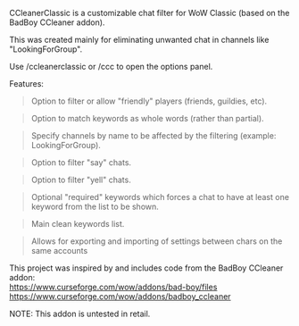 CCleanerClassic is a customizable chat filter for WoW Classic (based on the BadBoy CCleaner addon).

This was created mainly for eliminating unwanted chat in channels like "LookingForGroup".

Use /ccleanerclassic or /ccc to open the options panel.

Features:
> Option to filter or allow "friendly" players (friends, guildies, etc).

> Option to match keywords as whole words (rather than partial).

> Specify channels by name to be affected by the filtering (example: LookingForGroup).

> Option to filter "say" chats.

> Option to filter "yell" chats.

> Optional "required" keywords which forces a chat to have at least one keyword from the list to be shown.

> Main clean keywords list.

> Allows for exporting and importing of settings between chars on the same accounts

This project was inspired by and includes code from the BadBoy CCleaner addon: \
https://www.curseforge.com/wow/addons/bad-boy/files \
https://www.curseforge.com/wow/addons/badboy_ccleaner

NOTE: This addon is untested in retail.
